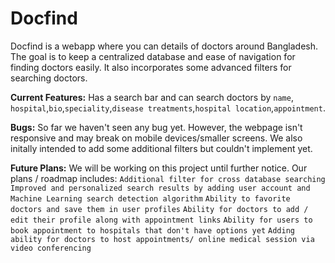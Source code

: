 # Docfind
Docfind is a webapp where you can details of doctors around Bangladesh. The goal is to keep a centralized database and ease of navigation for finding doctors easily. It also incorporates some advanced filters for searching doctors.

**Current Features:**
Has a search bar and can search doctors by `name`, `hospital`,`bio`,`speciality`,`disease treatments`,`hospital location`,`appointment`. 

**Bugs:**
So far we haven't seen any bug yet. However, the webpage isn't responsive and may break on mobile devices/smaller screens. We also initally intended to add some additional filters but couldn't implement yet.

**Future Plans:**
We will be working on this project until further notice. Our plans / roadmap includes:
`Additional filter for cross database searching`
`Improved and personalized search results by adding user account and Machine Learning search detection algorithm`
`Ability to favorite doctors and save them in user profiles`
`Ability for doctors to add / edit their profile along with appointment links`
`Ability for users to book appointment to hospitals that don't have options yet`
`Adding ability for doctors to host appointments/ online medical session via video conferencing`
